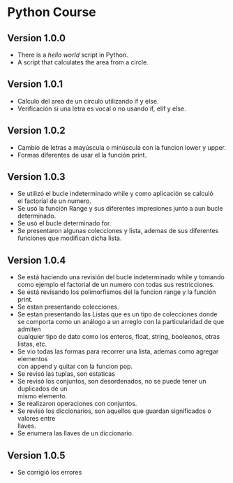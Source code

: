 # Python Course 

## Version 1.0.0
- There is a *hello world* script in Python.
- A script that calculates the area from a circle.

## Version 1.0.1
- Calculo del area de un círculo utilizando if y else.
- Verificación si una letra es vocal o no usando if, elif y else.

## Version 1.0.2
- Cambio de letras a mayúscula o minúscula con la funcion lower y upper.
- Formas diferentes de usar el la función print.

## Version 1.0.3
- Se utilizó el bucle indeterminado while y como aplicación se calculó \
 el factorial de un numero.
- Se usó la función Range y sus diferentes impresiones junto a aun bucle\
 determinado.
- Se usó el bucle determinado for.
- Se presentaron algunas colecciones y lista, ademas de sus diferentes\
 funciones que modifican dicha lista.

 ## Version 1.0.4
 - Se está haciendo una revisión del bucle indeterminado while y tomando \
 como ejemplo el factorial de un numero con todas sus restricciones.
 - Se está revisando los polimorfismos del la funcion range y la función print.
 - Se estan presentando colecciones.
 - Se estan presentando las Listas que es un tipo de colecciones donde \
 se comporta como un análogo a un arreglo con la particularidad de que admiten\
 cualquier tipo de dato como los enteros, float, string, booleanos, otras listas, etc.
 - Se vio todas las formas para recorrer una lista, ademas como agregar elementos \
 con append y quitar con la funcion pop.
 - Se revisó las tuplas, son estaticas
 - Se revisó los conjuntos, son desordenados, no se puede tener un duplicados de un \
 mismo elemento.
 - Se realizaron operaciones con conjuntos.
 - Se revisó los diccionarios, son aquellos que guardan significados o valores entre\
 llaves.
 - Se enumera las llaves de un diccionario.

 ## Version 1.0.5 
 - Se corrigió los errores